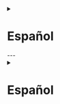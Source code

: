 <details>
  <summary><h1>Español</h1></summary>
# Human Personality Classification

This project analyzes and models personality types (Extrovert vs. Introvert) based on behavioral and social features. It includes data preprocessing, feature engineering, model training, evaluation, and visualization pipelines organized for scalability and reproducibility.

## Dataset Overview

* **Rows**: \~2,900
* **Columns**:

  * `Time_spent_Alone`: Hours spent alone daily (0–11)
  * `Stage_fear`: Presence of stage fright (`Yes`/`No`)
  * `Social_event_attendance`: Frequency of social events (0–10)
  * `Going_outside`: Frequency of going outside (0–7)
  * `Drained_after_socializing`: Feeling drained after socializing (`Yes`/`No`)
  * `Friends_circle_size`: Number of close friends (0–15)
  * `Post_frequency`: Social media post frequency (0–10)
  * `Personality`: Target label (`Extrovert`/`Introvert`)

---

## Prerequisites

* Python 3.9+
* `pip install -r requirements.txt` (see [requirements.txt](requirements.txt))
* Docker (optional)

---

## Project Structure

```
Human-Personality/
├── Dockerfile
├── README.md
├── requirements.txt
├── src/human_personality/
│   ├── data/make_dataset.py
│   ├── features/build_features.py
│   ├── models/train_model.py
│   ├── models/evaluate_model.py
├── scripts/               # Quick pipeline executables
│   ├── run_data_prep.sh
│   ├── run_features.sh
│   └── run_train.sh
├── figures/               # Generated plots and charts
```

---

## Quick Start

1. **Prepare data**:

   ```bash
   bash scripts/run_data_prep.sh
   bash scripts/run_features.sh
   ```
2. **Train model**:

   ```bash
   bash scripts/run_train.sh
   ```
3. **Evaluate**:

   ```python
   bash scripts/run_test.sh
   ```
4. **Visualize**: Check `figures/` for histograms, pairplots, correlation heatmaps, ROC curves, learning curves, confusion matrices, and feature importances.

---

## Results Highlights

* **Model Comparison**: Random Forest achieved the highest weighted F1 score (\~0.95).
* **Learning Curve**: Balanced training and validation F1 scores, no significant overfitting.
* **ROC Curve**: AUC ≈ 0.95 indicates strong discriminative performance.
* **Confusion Matrix**: Low false positives/negatives (17 introverts misclassified, 32 extroverts misclassified).
* **Feature Importances**: Top features include `Social_Stress`, `Social_Behavior`, and `Interaction_Time`.

</details>
---

<details>
  <summary><h1>Español</h1></summary>

# Clasificación de Personalidad Humana

Este proyecto analiza y modela tipos de personalidad (Extrovertido vs. Introvertido) basándose en características de comportamiento y sociales. Incluye pipelines de preprocesamiento de datos, ingeniería de características, entrenamiento y evaluación de modelos, así como visualizaciones.

## Descripción del Conjunto de Datos

* **Filas**: \~2,900
* **Columnas**:

  * `Time_spent_Alone`: Horas diarias en soledad (0–11)
  * `Stage_fear`: Presencia de miedo escénico (`Yes`/`No`)
  * `Social_event_attendance`: Frecuencia de eventos sociales (0–10)
  * `Going_outside`: Frecuencia de salir al exterior (0–7)
  * `Drained_after_socializing`: Sensación de agotamiento tras socializar (`Yes`/`No`)
  * `Friends_circle_size`: Número de amigos cercanos (0–15)
  * `Post_frequency`: Frecuencia de publicaciones en redes (0–10)
  * `Personality`: Etiqueta objetivo (`Extrovert`/`Introvert`)

---

## Requisitos Previos

* Python 3.9+
* `pip install -r requirements.txt`
* Docker (opcional)

---

## Estructura del Proyecto

```
Human-Personality/
├── Dockerfile
├── README.md
├── requirements.txt
├── src/human_personality/
│   ├── data/make_dataset.py
│   ├── features/build_features.py
│   ├── models/train_model.py
│   ├── models/evaluate_model.py
│   └── utils.py
├── scripts/               # Ejecución rápida de pipelines
│   ├── run_data_prep.sh
│   ├── run_features.sh
│   └── run_train.sh
├── figures/               # Gráficos y visualizaciones generados
```

---

## Inicio Rápido

1. **Preparar datos**:

   ```bash
   bash scripts/run_data_prep.sh
   bash scripts/run_features.sh
   ```
2. **Entrenar modelo**:

   ```bash
   bash scripts/run_train.sh
   ```
3. **Evaluar**:

   ```python
   bash scripts/run_test.sh
   ```
4. **Visualizar**: Revisa `figures/` para histogramas, pairplots, mapas de calor, curvas ROC, curvas de aprendizaje, matrices de confusión e importancias de variables.

---

## Resultados Destacados

* **Comparación de Modelos**: Random Forest obtuvo el mejor F1 ponderado (\~0.95).
* **Curva de Aprendizaje**: F1 equilibrado entre entrenamiento y validación, sin sobreajuste.
* **Curva ROC**: AUC ≈ 0.95 indica excelente capacidad discriminativa.
* **Matriz de Confusión**: Bajos falsos positivos/negativos (17 introvertidos mal clasificados, 32 extrovertidos mal clasificados).
* **Importancia de Variables**: Las top incluyen `Social_Stress`, `Social_Behavior` e `Interaction_Time`.

</details>